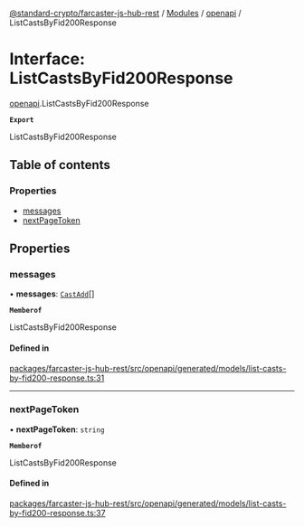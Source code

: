 [@standard-crypto/farcaster-js-hub-rest](../README.md) / [Modules](../modules.md) / [openapi](../modules/openapi.md) / ListCastsByFid200Response

# Interface: ListCastsByFid200Response

[openapi](../modules/openapi.md).ListCastsByFid200Response

**`Export`**

ListCastsByFid200Response

## Table of contents

### Properties

- [messages](openapi.ListCastsByFid200Response.md#messages)
- [nextPageToken](openapi.ListCastsByFid200Response.md#nextpagetoken)

## Properties

### messages

• **messages**: [`CastAdd`](../modules/openapi.md#castadd)[]

**`Memberof`**

ListCastsByFid200Response

#### Defined in

[packages/farcaster-js-hub-rest/src/openapi/generated/models/list-casts-by-fid200-response.ts:31](https://github.com/standard-crypto/farcaster-js/blob/main/packages/farcaster-js-hub-rest/src/openapi/generated/models/list-casts-by-fid200-response.ts#L31)

___

### nextPageToken

• **nextPageToken**: `string`

**`Memberof`**

ListCastsByFid200Response

#### Defined in

[packages/farcaster-js-hub-rest/src/openapi/generated/models/list-casts-by-fid200-response.ts:37](https://github.com/standard-crypto/farcaster-js/blob/main/packages/farcaster-js-hub-rest/src/openapi/generated/models/list-casts-by-fid200-response.ts#L37)
